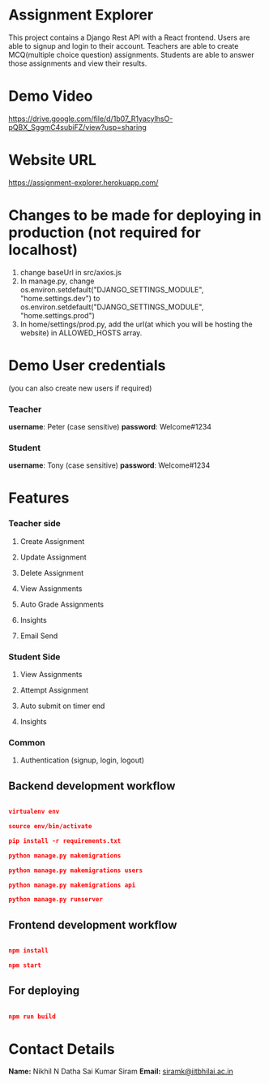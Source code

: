 
  
  

# Assignment Explorer

This project contains a Django Rest API with a React frontend. Users are able to signup and login to their account. Teachers are able to create MCQ(multiple choice question) assignments. Students are able to answer those assignments and view their results.

# Demo Video
https://drive.google.com/file/d/1b07_R1yacylhsO-pQBX_SggmC4subiFZ/view?usp=sharing


# Website URL

https://assignment-explorer.herokuapp.com/

# Changes to be made for deploying in production (not required for localhost)
 1. change baseUrl in src/axios.js
 2. In manage.py, change os.environ.setdefault("DJANGO_SETTINGS_MODULE", "home.settings.dev") to os.environ.setdefault("DJANGO_SETTINGS_MODULE", "home.settings.prod")
 3. In home/settings/prod.py,  add the url(at which you will be hosting the website) in ALLOWED_HOSTS array.

# Demo User credentials
(you can also create new users if required)
### Teacher
**username**: Peter (case sensitive)
**password**: Welcome#1234

### Student
**username**: Tony (case sensitive)
**password**: Welcome#1234


# Features
### Teacher side
 1.  Create Assignment
    
2.  Update Assignment
    
3.  Delete Assignment
    
4.  View Assignments
    
5.  Auto Grade Assignments
    
6.  Insights
    
7.  Email Send

### Student Side
1.  View Assignments
    
2.  Attempt Assignment
3. Auto submit on timer end 
    
4.  Insights

### Common
1.  Authentication (signup, login, logout)
  
  

## Backend development workflow

  

```json

virtualenv env

source env/bin/activate

pip install -r requirements.txt

python manage.py makemigrations

python manage.py makemigrations users

python manage.py makemigrations api

python manage.py runserver

```

  

## Frontend development workflow

  

```json

npm install

npm start

```

  

## For deploying

  

```json

npm run build

```




# Contact Details
**Name:** Nikhil N Datha Sai Kumar Siram
**Email:** siramk@iitbhilai.ac.in
